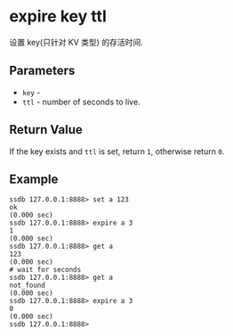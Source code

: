 # expire key ttl

设置 key(只针对 KV 类型) 的存活时间.

## Parameters

* `key` - 
* `ttl` - number of seconds to live.

## Return Value

If the key exists and `ttl` is set, return `1`, otherwise return `0`.

## Example

	ssdb 127.0.0.1:8888> set a 123
	ok
	(0.000 sec)
	ssdb 127.0.0.1:8888> expire a 3
	1
	(0.000 sec)
	ssdb 127.0.0.1:8888> get a
	123
	(0.000 sec)
	# wait for seconds
	ssdb 127.0.0.1:8888> get a
	not_found
	(0.000 sec)
	ssdb 127.0.0.1:8888> expire a 3
	0
	(0.000 sec)
	ssdb 127.0.0.1:8888> 

